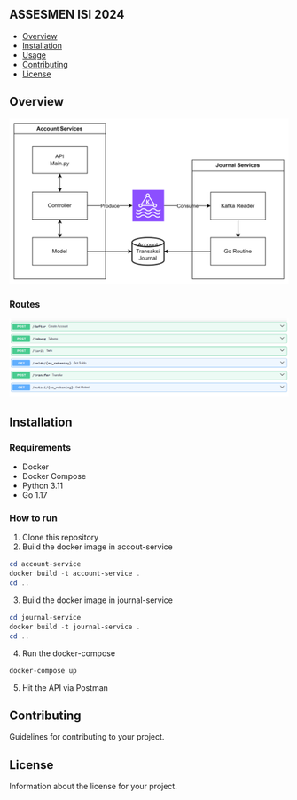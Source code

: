 ## ASSESMEN ISI 2024
- [Overview](#overview)
- [Installation](#installation)
- [Usage](#usage)
- [Contributing](#contributing)
- [License](#license)

## Overview

![Architecture](asset/architecture.png)

### Routes
![Routes](asset/default_route.png)


## Installation

### Requirements
- Docker
- Docker Compose
- Python 3.11
- Go 1.17

### How to run
1. Clone this repository
2. Build the docker image in accout-service 
```powershell
cd account-service
docker build -t account-service .
cd ..
```
3. Build the docker image in journal-service 
```powershell
cd journal-service
docker build -t journal-service .
cd ..
```
4. Run the docker-compose
```powershell
docker-compose up
```
5. Hit the API via Postman

## Contributing

Guidelines for contributing to your project.

## License

Information about the license for your project.